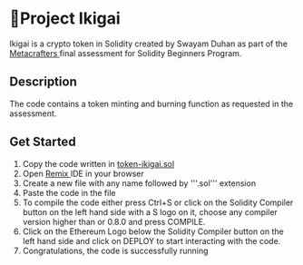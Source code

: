 <h1> 💫Project Ikigai </h1>
<p>Ikigai is a crypto token in Solidity created by Swayam Duhan as part of the 
  <a href = "https://www.metacrafters.io/"> Metacrafters </a> final assessment for Solidity Beginners Program.</p>

<h2> Description </h2>
The code contains a token minting and burning function as requested in the assessment.

<h2> Get Started </h2>
<ol> 
  <li> Copy the code written in <a href = "token-ikigai.sol"> token-ikigai.sol </a></li>
  <li> Open <a href = "https://remix.ethereum.org/"> Remix </a> IDE in your browser </li>
  <li> Create a new file with any name followed by '''.sol''' extension </li>
  <li> Paste the code in the file </li>
  <li> To compile the code either press Ctrl+S or click on the Solidity Compiler button on the left hand side with a S logo on it, choose any compiler version higher than or 0.8.0 and press COMPILE. </li>
  <li> Click on the Ethereum Logo below the Solidity Compiler button on the left hand side and click on DEPLOY to start interacting with the code. </li>
  <li> Congratulations, the code is successfully running </li>
</ol>

